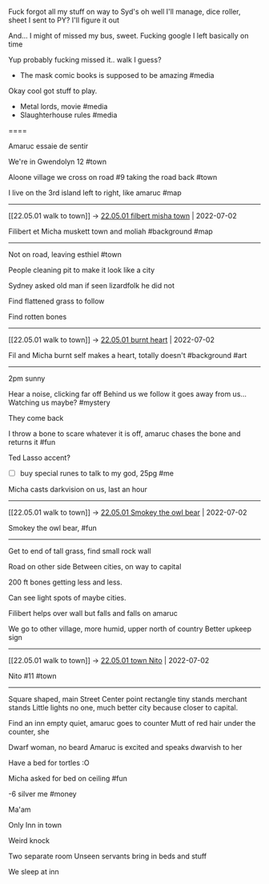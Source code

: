 Fuck forgot all my stuff on way to Syd's oh well I'll manage, dice roller, sheet I sent to PY? I'll figure it out

And... I might of missed my bus, sweet. Fucking google I left basically on time

Yup probably fucking missed it.. walk I guess?

- The mask comic books is supposed to be amazing #media

Okay cool got stuff to play.

- Metal lords, movie #media 
- Slaughterhouse rules #media 

====

Amaruc essaie de sentir 

We're in Gwendolyn 12 #town 

Aloone village we cross on road #9 taking the road back #town 

I live on the 3rd island left to right, like amaruc #map 

***

[[22.05.01 walk to town]] -> [22.05.01 filbert misha town](../3%20-%20Insights/1%20-%20Insights/22.05.01%20filbert%20misha%20town.md) | 2022-07-02

Filibert et Micha muskett town and moliah #background #map

***

Not on road, leaving esthiel #town 

People cleaning pit to make it look like a city

Sydney asked old man if seen lizardfolk he did not

Find flattened grass to follow 

Find rotten bones

***

[[22.05.01 walk to town]] -> [22.05.01 burnt heart](../3%20-%20Insights/1%20-%20Insights/22.05.01%20burnt%20heart.md) | 2022-07-02

Fil and Micha burnt self makes a heart, totally doesn't #background #art

***

2pm sunny

Hear a noise, clicking far off
Behind us we follow it goes away from us... Watching us maybe? #mystery 

They come back

I throw a bone to scare whatever it is off, amaruc chases the bone and returns it #fun 

Ted Lasso accent?

- [ ] buy special runes to talk to my god, 25pg #me

Micha casts darkvision on us, last an hour

***

[[22.05.01 walk to town]] -> [22.05.01 Smokey the owl bear](../3%20-%20Insights/1%20-%20Insights/22.05.01%20Smokey%20the%20owl%20bear.md) | 2022-07-02

Smokey the owl bear, #fun

***

Get to end of tall grass, find small rock wall

Road on other side
Between cities, on way to capital

200 ft bones getting less and less.

Can see light spots of maybe cities.

Filibert helps over wall but falls and falls on amaruc

We go to other village, more humid, upper north of country
Better upkeep sign
***

[[22.05.01 walk to town]] -> [22.05.01 town Nito](../3%20-%20Insights/1%20-%20Insights/22.05.01%20town%20Nito.md) | 2022-07-02

Nito #11 #town

***

Square shaped, main Street
Center point rectangle tiny stands merchant stands
Little lights no one, much better city because closer to capital.

Find an inn empty quiet, amaruc goes to counter
Mutt of red hair under the counter, she

Dwarf woman, no beard 
Amaruc is excited and speaks dwarvish to her

Have a bed for tortles :O

Micha asked for bed on ceiling #fun

-6 silver me #money 

Ma'am

Only Inn in town

Weird knock

Two separate room
Unseen servants bring in beds and stuff

We sleep at inn


